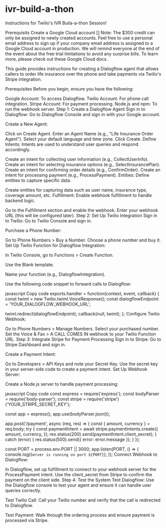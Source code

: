 # ivr-build-a-thon
Instructions for Twilio's IVR Buila-a-thon Session!


Prerequisits
Create a Google Cloud account []
  Note: The $300 credit can only be assigned to newly created accounts. Feel free to use a personal email address to sign up if your company email address is assigned to a Google Cloud account in production. We will remind everyone at the end of the event about the free trial limitations to avoid any surprise bills. To learn more, please check out these Google Cloud docs.

This guide provides instructions for creating a Dialogflow agent that allows callers to order life insurance over the phone and take payments via Twilio's Stripe integration.

Prerequisites
Before you begin, ensure you have the following:

Google Account: To access Dialogflow.
Twilio Account: For phone call integration.
Stripe Account: For payment processing.
Node.js and npm: To run the webhook server.
Step 1: Create a Dialogflow Agent
Sign in to Dialogflow: Go to Dialogflow Console and sign in with your Google account.

Create a New Agent:

Click on Create Agent.
Enter an Agent Name (e.g., "Life Insurance Order Agent").
Select your default language and time zone.
Click Create.
Define Intents: Intents are used to understand user queries and respond accordingly.

Create an intent for collecting user information (e.g., CollectUserInfo).
Create an intent for selecting insurance options (e.g., SelectInsurancePlan).
Create an intent for confirming order details (e.g., ConfirmOrder).
Create an intent for processing payment (e.g., ProcessPayment).
Entities: Define entities to capture specific data.

Create entities for capturing data such as user name, insurance type, coverage amount, etc.
Fulfillment: Enable webhook fulfillment to handle backend logic.

Go to the Fulfillment section and enable the webhook.
Enter your webhook URL (this will be configured later).
Step 2: Set Up Twilio Integration
Sign in to Twilio: Go to Twilio Console and sign in.

Purchase a Phone Number:

Go to Phone Numbers > Buy a Number.
Choose a phone number and buy it.
Set Up Twilio Function for Dialogflow Integration:

In Twilio Console, go to Functions > Create Function.

Use the Blank template.

Name your function (e.g., DialogflowIntegration).

Use the following code snippet to forward calls to Dialogflow:

javascript
Copy code
exports.handler = function(context, event, callback) {
  const twiml = new Twilio.twiml.VoiceResponse();
  const dialogflowEndpoint = 'YOUR_DIALOGFLOW_WEBHOOK_URL';
  
  twiml.redirect(dialogflowEndpoint);
  callback(null, twiml);
};
Configure Twilio Webhook:

Go to Phone Numbers > Manage Numbers.
Select your purchased number.
Set the Voice & Fax > A CALL COMES IN webhook to your Twilio Function URL.
Step 3: Integrate Stripe for Payment Processing
Sign in to Stripe: Go to Stripe Dashboard and sign in.

Create a Payment Intent:

Go to Developers > API Keys and note your Secret Key.
Use the secret key in your server-side code to create a payment intent.
Set Up Webhook Server:

Create a Node.js server to handle payment processing:

javascript
Copy code
const express = require('express');
const bodyParser = require('body-parser');
const stripe = require('stripe')('YOUR_STRIPE_SECRET_KEY');

const app = express();
app.use(bodyParser.json());

app.post('/payment', async (req, res) => {
  const { amount, currency } = req.body;
  try {
    const paymentIntent = await stripe.paymentIntents.create({
      amount,
      currency,
    });
    res.status(200).send(paymentIntent.client_secret);
  } catch (error) {
    res.status(500).send({ error: error.message });
  }
});

const PORT = process.env.PORT || 3000;
app.listen(PORT, () => {
  console.log(`Server is running on port ${PORT}`);
});
Connect Webhook to Dialogflow:

In Dialogflow, set up fulfillment to connect to your webhook server for the ProcessPayment intent.
Use the client_secret from Stripe to confirm the payment on the client side.
Step 4: Test the System
Test Dialogflow: Use the Dialogflow console to test your agent and ensure it can handle user queries correctly.

Test Twilio Call: Call your Twilio number and verify that the call is redirected to Dialogflow.

Test Payment: Walk through the ordering process and ensure payment is processed via Stripe.
